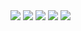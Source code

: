 
<img src=https://build.phonegap.com/apps/2652258/badge/388590314/version.svg />

<img src=https://build.phonegap.com/apps/2652258/badge/388590314.svg />

<img src=https://build.phonegap.com/apps/2652258/badge/388590314/ios.svg />

<img src=https://build.phonegap.com/apps/2652258/badge/388590314/android.svg />

<img src=https://build.phonegap.com/apps/2652258/badge/388590314/winphone.svg />

